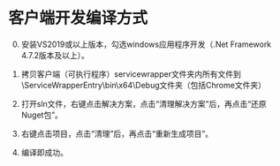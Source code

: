 # 客户端开发编译方式

0. 安装VS2019或以上版本，勾选windows应用程序开发（.Net Framework 4.7.2版本及以上）。

1. 拷贝客户端（可执行程序）servicewrapper文件夹内所有文件到\ServiceWrapperEntry\bin\x64\Debug文件夹（包括Chrome文件夹）

2. 打开sln文件，右键点击解决方案，点击“清理解决方案”后，再点击“还原Nuget包”。

3. 右键点击项目，点击“清理”后，再点击“重新生成项目”。

4. 编译即成功。
